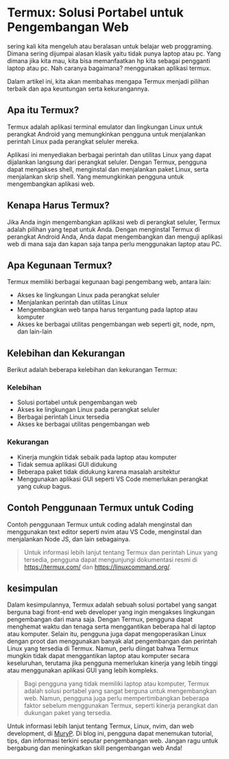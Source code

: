 # Termux: Solusi Portabel untuk Pengembangan Web
sering kali kita mengeluh atau beralasan untuk belajar web proggraming. Dimana sering dijumpai alasan klasik yaitu tidak punya laptop atau pc. Yang dimana jika kita mau, kita bisa memanfaatkan hp kita sebagai pengganti laptop atau pc. Nah caranya bagaimana? menggunakan aplikasi termux. 

Dalam artikel ini, kita akan membahas mengapa Termux menjadi pilihan terbaik dan apa keuntungan serta kekurangannya.
 
## Apa itu Termux?

Termux adalah aplikasi terminal emulator dan lingkungan Linux untuk perangkat Android yang memungkinkan pengguna untuk menjalankan perintah Linux pada perangkat seluler mereka. 

Aplikasi ini menyediakan berbagai perintah dan utilitas Linux yang dapat dijalankan langsung dari perangkat seluler. Dengan Termux, pengguna dapat mengakses shell, menginstal dan menjalankan paket Linux, serta menjalankan skrip shell. Yang memungkinkan pengguna untuk mengembangkan aplikasi web.

## Kenapa Harus Termux?

Jika Anda ingin mengembangkan aplikasi web di perangkat seluler, Termux adalah pilihan yang tepat untuk Anda. Dengan menginstal Termux di perangkat Android Anda, Anda dapat mengembangkan dan menguji aplikasi web di mana saja dan kapan saja tanpa perlu menggunakan laptop atau PC.

## Apa Kegunaan Termux?

Termux memiliki berbagai kegunaan bagi pengembang web, antara lain:

- Akses ke lingkungan Linux pada perangkat seluler
- Menjalankan perintah dan utilitas Linux
- Mengembangkan web tanpa harus tergantung pada laptop atau komputer
- Akses ke berbagai utilitas pengembangan web seperti git, node, npm, dan lain-lain

## Kelebihan dan Kekurangan

Berikut adalah beberapa kelebihan dan kekurangan Termux:

### Kelebihan

- Solusi portabel untuk pengembangan web
- Akses ke lingkungan Linux pada perangkat seluler
- Berbagai perintah Linux tersedia
- Akses ke berbagai utilitas pengembangan web

### Kekurangan

- Kinerja mungkin tidak sebaik pada laptop atau komputer
- Tidak semua aplikasi GUI didukung
- Beberapa paket tidak didukung karena masalah arsitektur
- Menggunakan aplikasi GUI seperti VS Code memerlukan perangkat yang cukup bagus.

## Contoh Penggunaan Termux untuk Coding
Contoh penggunaan Termux untuk coding adalah menginstal dan menggunakan text editor seperti nvim atau VS Code, menginstal dan menjalankan Node JS, dan lain sebagainya.

> Untuk informasi lebih lanjut tentang Termux dan perintah Linux yang tersedia, pengguna dapat mengunjungi dokumentasi resmi di https://termux.com/ dan https://linuxcommand.org/.

## kesimpulan
Dalam kesimpulannya, Termux adalah sebuah solusi portabel yang sangat berguna bagi front-end web developer yang ingin mengakses lingkungan pengembangan dari mana saja. Dengan Termux, pengguna dapat menghemat waktu dan tenaga serta menggantikan beberapa hal di laptop atau komputer. Selain itu, pengguna juga dapat mengoperasikan Linux dengan proot dan menggunakan banyak alat pengembangan dan perintah Linux yang tersedia di Termux. Namun, perlu diingat bahwa Termux mungkin tidak dapat menggantikan laptop atau komputer secara keseluruhan, terutama jika pengguna memerlukan kinerja yang lebih tinggi atau menggunakan aplikasi GUI yang lebih kompleks.

> Bagi pengguna yang tidak memiliki laptop atau komputer, Termux adalah solusi portabel yang sangat berguna untuk mengembangkan web. Namun, pengguna juga perlu mempertimbangkan beberapa faktor sebelum menggunakan Termux, seperti kinerja perangkat dan dukungan paket yang tersedia.

Untuk informasi lebih lanjut tentang Termux, Linux, nvim, dan web development, di [MuryP](https://muryp.my.id). Di blog ini, pengguna dapat menemukan tutorial, tips, dan informasi terkini seputar pengembangan web. Jangan ragu untuk bergabung dan meningkatkan skill pengembangan web Anda!
